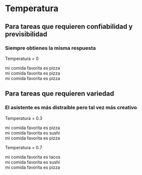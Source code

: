 # Temperatura

## Para tareas que requieren confiabilidad y previsibilidad

### Siempre obtienes la misma respuesta

Temperatura = 0<br>

mi comida favorita es pizza<br>
mi comida favorita es pizza<br>
mi comida favorita es pizza

## Para tareas que requieren variedad

### El asistente es más distraíble pero tal vez más creativo

Temperatura = 0.3<br>

mi comida favorita es pizza<br>
mi comida favorita es sushi<br>
mi comida favorita es pizza

Temperatura = 0.7<br>

mi comida favorita es tacos<br>
mi comida favorita es sushi<br>
mi comida favorita es pizza
